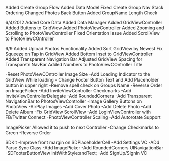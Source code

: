 Added Create Group Flow
Added Data Model
Fixed Create Group Nav Stack Ordering
Changed Photos Back Button
Added GroupName Length Check

6/4/2012
Added Core Data
Added Data Manager
Added GridViewController
Added Buttons to GridView
Added PhotoViewController
Added Zooming and Scrolling to PhotoViewController
Fixed Orientation Issue
Added ScrollView to PhotoViewCOntroller

6/9
Added Upload Photos Functionality
Added Sort GridView by Newest
Fix Squeeze on Tap in GridView
Added Bottom Inset to GridViewController
Added Transparent Navigation Bar
Adjusted GridView Spacing for Transparetn NavBar
Added Numbers to PhotoViewCOntroller Title

-Reset PhotoViewCOntroller Image Size
-Add Loading Indicator to the GridView While loading - Change Footer Button Text and Add Placeholder button in upper right
-Remove spell check on Groups Name
-Reverse Order on ImagePicker
-Add InviteViewController Checkmarks
-Add InviteViewControllerDelegate
-Add RoundedCorners
-Add Transparent NavigationBar to PhotosViewController
-Image Gallery Buttons on PhotoView
-AirPlay Images
-Add Cover Photo
-Add Delete Photo
-Add Delete Album
-Fix GridView ScrollView
-Add LoginViewController with FB/Twitter Connect
-PhotoViewController Scaling
-Add Autorotate Support

ImagePicker
Allowed it to push to next Controller
-Change Checkmarks to Green
-Reverse Order


SDKit
-Improve front margin on SDPlaceholderCell
-Add Settings VC
-ADd Parse Sync Class
-Add ImagePicker
-Add RoundedCorners UINavigationBar
-SDFooterButtonView initWithStyle:andText;
-Add SignUp/SignIn VC